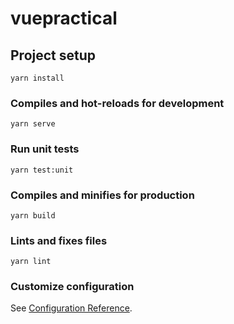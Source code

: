 # vuepractical

## Project setup

```
yarn install
```

### Compiles and hot-reloads for development

```
yarn serve
```

### Run unit tests

```
yarn test:unit
```


### Compiles and minifies for production

```
yarn build
```

### Lints and fixes files

```
yarn lint
```

### Customize configuration

See [Configuration Reference](https://cli.vuejs.org/config/).
